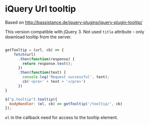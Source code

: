 iQuery Url tooltip
==================

Based on http://bassistance.de/jquery-plugins/jquery-plugin-tooltip/

This version compatible with jQuery 3.
Not used `title` attribute - only download tooltip from the server.

```javascript

getTooltip = (url, cb) => {
    fetch(url)
      .then(function(response) {
        return response.text();
      })
      .then(function(text) {
        console.log('Request successful', text);
        cb('<pre>' + text + '</pre>')
      })
}

$("p.tooltip").tooltip({
  bodyHandler: (el, cb) => getTooltip('/tooltip/', cb)
});
```

`el` in the callback need for access to the tooltip element.
